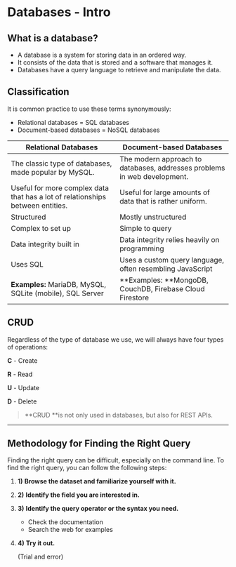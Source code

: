 # Databases - Intro

## What is a database?

- A database is a system for storing data in an ordered way.
- It consists of the data that is stored and a software that manages it.
- Databases have a query language to retrieve and manipulate the data.

## Classification

It is common practice to use these terms synonymously:

- Relational databases = SQL databases 
- Document-based databases = NoSQL databases

| **Relational Databases**                                     | **Document-based Databases**                                 |
| ------------------------------------------------------------ | ------------------------------------------------------------ |
| The classic type of databases, made popular by MySQL.        | The modern approach to databases, addresses problems in web development. |
| Useful for more complex data that has a lot of relationships between entities. | Useful for large amounts of data that is rather uniform.     |
| Structured                                                   | Mostly unstructured                                          |
| Complex to set up                                            | Simple to query                                              |
| Data integrity built in                                      | Data integrity relies heavily on programming                 |
| Uses SQL                                                     | Uses a custom query language, often resembling JavaScript    |
| **Examples:** MariaDB, MySQL, SQLite (mobile), SQL Server    | **Examples: **MongoDB, CouchDB, Firebase Cloud Firestore     |

## CRUD

Regardless of the type of database we use, we will always have four types of operations: 

**C** - Create

**R​** - Read

**U​** - Update

**D** - Delete

> **CRUD **is not only used in databases, but also for REST APIs.

------

## Methodology for Finding the Right Query

Finding the right query can be difficult, especially on the command line. To find the right query, you can follow the following steps:

1. **1)**  **Browse the dataset and familiarize yourself with it.**

2. **2)**  **Identify the field you are interested in.**

3. **3)**  **Identify the query operator or the syntax you need.**

   - Check the documentation
   - Search the web for examples

4. **4)**  **Try it out.**

   (Trial and error)

## 
